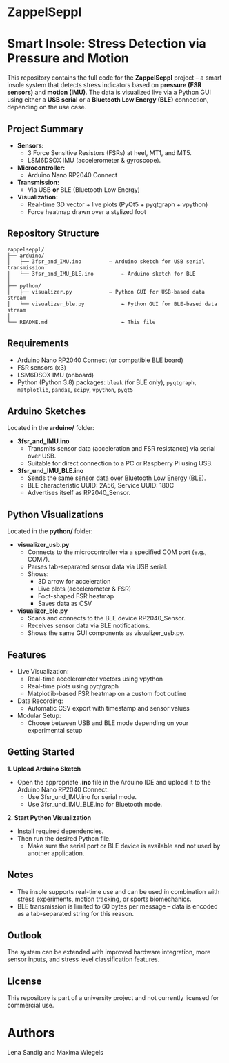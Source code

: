 # ZappelSeppl
# Smart Insole: Stress Detection via Pressure and Motion
This repository contains the full code for the **ZappelSeppl** project – a smart insole system that detects stress indicators based on **pressure (FSR sensors)** and **motion (IMU)**. The data is visualized live via a Python GUI using either a **USB serial** or a **Bluetooth Low Energy (BLE)** connection, depending on the use case.

## Project Summary

- **Sensors:**  
  - 3 Force Sensitive Resistors (FSRs) at heel, MT1, and MT5.
  - LSM6DSOX IMU (accelerometer & gyroscope).
- **Microcontroller:**  
  - Arduino Nano RP2040 Connect
- **Transmission:**  
  - Via USB **or** BLE (Bluetooth Low Energy)
- **Visualization:**  
  - Real-time 3D vector + live plots (PyQt5 + pyqtgraph + vpython)
  - Force heatmap drawn over a stylized foot

## Repository Structure
```
zappelseppl/
├── arduino/
│   ├── 3fsr_and_IMU.ino         ← Arduino sketch for USB serial transmission
│   └── 3fsr_and_IMU_BLE.ino         ← Arduino sketch for BLE 
│
├── python/
│   ├── visualizer.py            ← Python GUI for USB-based data stream
│   └── visualizer_ble.py            ← Python GUI for BLE-based data stream
│
└── README.md                        ← This file
```

## Requirements

- Arduino Nano RP2040 Connect (or compatible BLE board)
- FSR sensors (x3)
- LSM6DSOX IMU (onboard)
- Python (Python 3.8) packages: `bleak` (for BLE only), `pyqtgraph`, `matplotlib`, `pandas`, `scipy`, `vpython`, `pyqt5`

## Arduino Sketches
Located in the **arduino/** folder:
- **3fsr_and_IMU.ino**
  - Transmits sensor data (acceleration and FSR resistance) via serial over USB.
  - Suitable for direct connection to a PC or Raspberry Pi using USB.
- **3fsr_und_IMU_BLE.ino**
  - Sends the same sensor data over Bluetooth Low Energy (BLE).
  - BLE characteristic UUID: 2A56, Service UUID: 180C
  - Advertises itself as RP2040_Sensor.

## Python Visualizations
Located in the **python/** folder:
- **visualizer_usb.py**
  - Connects to the microcontroller via a specified COM port (e.g., COM7).
  - Parses tab-separated sensor data via USB serial.
  - Shows:
      - 3D arrow for acceleration
      - Live plots (accelerometer & FSR)
      - Foot-shaped FSR heatmap
      - Saves data as CSV
- **visualizer_ble.py**
  - Scans and connects to the BLE device RP2040_Sensor.
  - Receives sensor data via BLE notifications.
  - Shows the same GUI components as visualizer_usb.py.

## Features
- Live Visualization:
  - Real-time accelerometer vectors using vpython
  - Real-time plots using pyqtgraph
  - Matplotlib-based FSR heatmap on a custom foot outline
- Data Recording:
  - Automatic CSV export with timestamp and sensor values
- Modular Setup:
  - Choose between USB and BLE mode depending on your experimental setup

## Getting Started

**1. Upload Arduino Sketch**
- Open the appropriate **.ino** file in the Arduino IDE and upload it to the Arduino Nano RP2040 Connect.
  - Use 3fsr_und_IMU.ino for serial mode.
  - Use 3fsr_und_IMU_BLE.ino for Bluetooth mode.

**2. Start Python Visualization**
- Install required dependencies.
- Then run the desired Python file.
  - Make sure the serial port or BLE device is available and not used by another application.

## Notes

- The insole supports real-time use and can be used in combination with stress experiments, motion tracking, or sports biomechanics.
- BLE transmission is limited to 60 bytes per message – data is encoded as a tab-separated string for this reason.

## Outlook

The system can be extended with improved hardware integration, more sensor inputs, and stress level classification features.

## License

This repository is part of a university project and not currently licensed for commercial use.

# Authors

Lena Sandig and Maxima Wiegels
